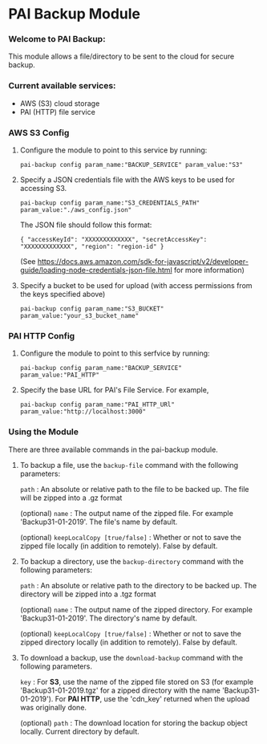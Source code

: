 # PAI Backup Module

### Welcome to PAI Backup:
This module allows a file/directory to be sent to the cloud for secure backup.

### Current available services: 
- AWS (S3) cloud storage
- PAI (HTTP) file service


### AWS S3 Config
1. Configure the module to point to this service by running:

    ```pai-backup config param_name:"BACKUP_SERVICE" param_value:"S3"```

2. Specify a JSON credentials file with the AWS keys to be used for accessing S3.

    ```pai-backup config param_name:"S3_CREDENTIALS_PATH" param_value:"./aws_config.json"```

    The JSON file should follow this format:

    ```{ "accessKeyId": "XXXXXXXXXXXXX", "secretAccessKey": "XXXXXXXXXXXXX", "region": "region-id" }```

    (See https://docs.aws.amazon.com/sdk-for-javascript/v2/developer-guide/loading-node-credentials-json-file.html for more information)

3. Specify a bucket to be used for upload (with access permissions from the keys specified above)

    ```pai-backup config param_name:"S3_BUCKET" param_value:"your_s3_bucket_name"```
    


### PAI HTTP Config
1.  Configure the module to point to this serfvice by running:

    ```pai-backup config param_name:"BACKUP_SERVICE" param_value:"PAI_HTTP"```

2.  Specify the base URL for PAI's File Service. For example, 

    ```pai-backup config param_name:"PAI_HTTP_URl" param_value:"http://localhost:3000"```


### Using the Module
There are three available commands in the pai-backup module.

1. To backup a file, use the ``backup-file`` command with the following parameters:

    ``path`` : An absolute or relative path to the file to be backed up. The file will be zipped into a .gz format

    (optional) ``name`` : The output name of the zipped file. For example 'Backup31-01-2019'. The file's name by default.

    (optional) ``keepLocalCopy [true/false]`` : Whether or not to save the zipped file locally (in addition to remotely). False by default.

2.  To backup a directory, use the ``backup-directory`` command with the following parameters:

    ``path`` : An absolute or relative path to the directory to be backed up. The directory will be zipped into a .tgz format

    (optional) ``name`` : The output name of the zipped directory. For example 'Backup31-01-2019'. The directory's name by default.
        
    (optional) ``keepLocalCopy [true/false]`` : Whether or not to save the zipped directory locally (in addition to remotely). False by default.

3.  To download a backup, use the ``download-backup`` command with the following parameters.

    ``key`` : For **S3**, use the name of the zipped file stored on S3 (for example 'Backup31-01-2019.tgz' for a zipped directory with the name 'Backup31-01-2019'). For **PAI HTTP**, use the 'cdn_key' returned when the upload was originally done.

    (optional) ``path`` : The download location for storing the backup object locally. Current directory by default. 